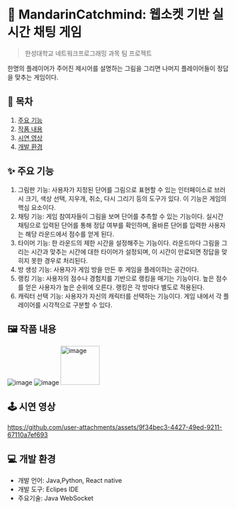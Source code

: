 # 📝 MandarinCatchmind: 웹소켓 기반 실시간 채팅 게임
> 한성대학교 네트워크프로그래밍 과목 팀 프로젝트
> 
한명의 플레이어가 주어진 제시어를 설명하는 그림을 그리면 나머지 플레이어들이 정답을 맞추는 게임이다.

## 📆 목차
 1) [주요 기능](#주요-기능)
 2) [작품 내용](#작품-내용)
 3) [시연 영상](#시연-영상)
 4) [개발 환경](#개발-환경)

## ✨ 주요 기능
 1) 그림판 기능: 사용자가 지정된 단어를 그림으로 표현할 수 있는 인터페이스로 브러시 크기, 색상 선택, 지우개, 취소, 다시 그리기 등의 도구가 있다. 이 기능은 게임의 핵심 요소이다.
 2) 채팅 기능: 게임 참여자들이 그림을 보며 단어를 추측할 수 있는 기능이다. 실시간 채팅으로 입력된 단어를 통해 정답 여부를 확인하며, 올바른 단어를 입력한 사용자는 해당 라운드에서 점수를 얻게 된다.
 3) 타이머 기능: 한 라운드의 제한 시간을 설정해주는 기능이다. 라운드마다 그림을 그리는 시간과 맞추는 시간에 대한 타이머가 설정되며, 이 시간이 만료되면 정답을 맞히지 못한 경우로 처리된다.
 4) 방 생성 기능: 사용자가 게임 방을 만든 후 게임을 플레이하는 공간이다.
 5) 랭킹 기능: 사용자의 점수나 경험치를 기반으로 랭킹을 매기는 기능이다. 높은 점수를 얻은 사용자가 높은 순위에 오른다. 랭킹은 각 방마다 별도로 적용된다.
 6) 캐릭터 선택 기능: 사용자가 자신의 캐릭터를 선택하는 기능이다. 게임 내에서 각 플레이어를 시각적으로 구분할 수 있다.

## 🖼️ 작품 내용
![image](https://github.com/user-attachments/assets/f48feaaf-8fe7-4b2f-ac72-e20878536587)
![image](https://github.com/user-attachments/assets/a0624294-badf-417a-ba93-462b1c8438ab)
<img width="88" alt="image" src="https://github.com/user-attachments/assets/3eac7829-398a-4f61-8c61-af72608c6b3d" />

## 🕹️ 시연 영상
https://github.com/user-attachments/assets/9f34bec3-4427-49ed-9211-67110a7ef693

##  💻 개발 환경
 - 개발 언어: Java,Python, React native
 - 개발 도구: Eclipes IDE
 - 주요기술: Java WebSocket
